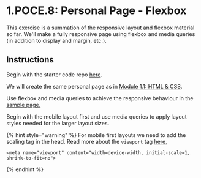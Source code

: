 # 1.POCE.8: Personal Page - Flexbox

This exercise is a summation of the responsive layout and flexbox material so far. We'll make a fully responsive page using flexbox and media queries \(in addition to display and margin, etc.\).

## Instructions

Begin with the starter code repo [here](https://github.com/rocketacademy/base-css-bootcamp).

We will create the same personal page as in [Module 1.1: HTML & CSS](../1.1-html-and-css/#html-css-exercise-personal-page).

Use flexbox and media queries to achieve the responsive behaviour in the [sample page.](https://codepen.io/freeCodeCamp/full/zNBOYG)

Begin with the mobile layout first and use media queries to apply layout styles needed for the larger layout sizes.

{% hint style="warning" %}
For mobile first layouts we need to add the scaling tag in the head. Read more about the `viewport` tag [here.](https://developer.mozilla.org/en-US/docs/Web/HTML/Viewport_meta_tag)

```markup
<meta name="viewport" content="width=device-width, initial-scale=1, shrink-to-fit=no">
```
{% endhint %}

